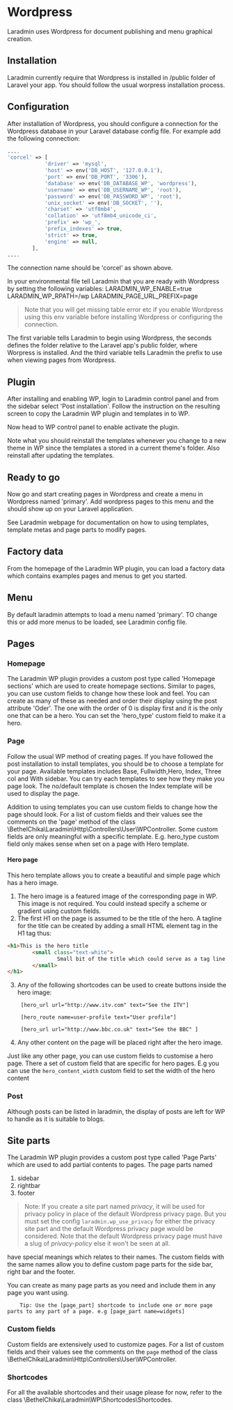 # Wordpress
Laradmin uses Wordpress for document publishing and menu graphical creation.

## Installation
Laradmin currently require that Wordpress is installed in /public folder of Laravel your app. You should follow the usual worpress installation process.  
## Configuration
After installation of Wordpress, you should configure a connection for the Wordpress database in your Laravel database config file. For example add the following connection:
```php
....
'corcel' => [
            'driver' => 'mysql',
            'host' => env('DB_HOST', '127.0.0.1'),
            'port' => env('DB_PORT', '3306'),
            'database' => env('DB_DATABASE_WP', 'wordpress'),
            'username' => env('DB_USERNAME_WP', 'root'),
            'password' => env('DB_PASSWORD_WP', 'root'),
            'unix_socket' => env('DB_SOCKET', ''),
            'charset' => 'utf8mb4',
            'collation' => 'utf8mb4_unicode_ci',
            'prefix' => 'wp_',
            'prefix_indexes' => true,
            'strict' => true,
            'engine' => null,
        ],
....
```
The connection name should be 'corcel' as shown above.

In your environmental file tell Laradmin that you are ready with Wordpress by setting the following variables:
LARADMIN_WP_ENABLE=true
LARADMIN_WP_RPATH=/wp
LARADMIN_PAGE_URL_PREFIX=page

> Note that you will get missing table error etc if you enable Wordpress using this env variable before installing Wordpress or configuring the connection.

The first variable tells Laradmin to begin using Wordpress, the seconds defines the folder relative to the Laravel app's public folder, where Worpress is installed. And the third variable tells Laradmin the prefix to use when viewing pages from Wordpress.

## Plugin
After installing and enabling WP, login to Laradmin control panel and from the sidebar select 'Post installation'. Follow the instruction on the resulting screen to copy the Laradmin WP plugin and templates in to WP.

Now head to WP control panel to enable activate the plugin.

Note what you should reinstall the templates whenever you change to a new theme in WP since the templates a stored in a current theme's folder.  Also reinstall after updating the templates.


## Ready to go
Now go and start creating pages in Wordpress and create a menu in Wordpress named 'primary'. Add wordpress pages to this  menu and the should show up on your Laravel application.

See Laradmin webpage for documentation on how to using templates, template metas and page parts to modify pages.

## Factory data
From the homepage of the Laradmin WP plugin, you can load a factory data which contains examples pages and menus to get you started.

## Menu
By default laradmin attempts to load a menu named 'primary'. TO change this or add more menus to be loaded, see Laradmin config file.

## Pages

### Homepage 
The Laradmin WP plugin provides a custom post type called 'Homepage sections' which are used to create homepage sections. Similar to pages, you can use custom fields to change how these look and feel. You can create as many of these as needed and order their display using the post attribute 'Oder'. The one with the order of 0 is display first and it is the only one that can be a hero. You can set the 'hero_type' custom field to make it a hero.

### Page
Follow the usual WP method of creating pages. If you have followed the post installation to install templates, you should be to choose a template for your page. Available templates includes Base, Fullwidth,Hero, Index, Three col and With sidebar. You can try each templates to see how they make you page look. The no/default template is chosen the Index template will be used to display the page.

Addition to using templates you can use custom fields to change how the page should look. For a list of custom fields and their values see the comments on the 'page' method of the class  \\BethelChika\Laradmin\Http\Controllers\User\WPController. Some custom fields are only meaningful with a specific template. E.g. hero_type custom field only makes sense when set on a page with Hero template.

#### Hero page
This hero template allows you to create a beautiful and simple page which has a hero image.

1) The hero image is a featured image of the corresponding page in WP. This image is not required. You could instead specify a scheme or gradient using custom fields.
2) The first H1 on the page is assumed to be the title of the hero. A tagline for the title can be created by adding a small HTML element tag in the H1 tag thus: 
```html
<h1>This is the hero title    
        <small class="text-white">
                Small bit of the title which could serve as a tag line
        </small>
</h1>
```
3) Any of the following shortcodes can be used to create buttons inside the hero image:

        [hero_url url="http://www.itv.com" text="See the ITV"] 

        [hero_route name=user-profile text="User profile"] 

        [hero_url url="http://www.bbc.co.uk" text="See the BBC" ]

4) Any other content on the page will be placed right after the hero image.

Just like any other page, you can use custom fields to customise a hero page. There a set of custom field that are specific for hero pages. E.g you can use the `hero_content_width` custom field to set the width of the hero content

### Post
Although posts can be listed in laradmin, the display of posts are left for WP to handle as it is suitable to blogs.



## Site parts
The Laradmin WP plugin provides a custom post type called 'Page Parts' which are used to add partial contents to pages. The page parts named 
1) sidebar
2) rightbar
3) footer

> Note: If you  create a site part named *privacy*, it will be used for privacy policy in place of the default Wordpress privacy page. But you must set the config `laradmin.wp_use_privacy` for either the privacy site part and the default Wordpress privacy page would be considered. Note that the default Wordpress privacy page must have a slug of *privacy-policy* else it won't be seen at all.

have special meanings which relates to their names. The custom fields with the same names allow you to define custom page parts for the side bar, right bar and the footer.

You can create as many page parts as you need and include them in any page you want using.
 
        Tip: Use the [page_part] shortcode to include one or more page parts to any part of a page. e.g [page_part name=widgets] 

### Custom fields
Custom fields are extensively used to customize pages. For a list of custom fields and their values see the comments on the `page` method of the class \\BethelChika\Laradmin\Http\Controllers\User\WPController.

### Shortcodes
For all the available shortcodes and their usage please for now, refer to the class \\BethelChika\Laradmin\WP\Shortcodes\Shortcodes.




